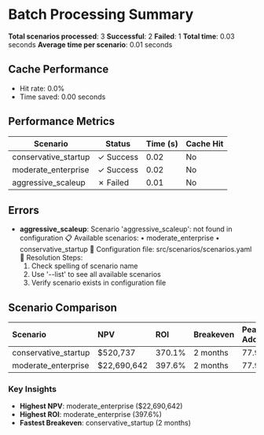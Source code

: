 # Batch Processing Summary

**Total scenarios processed**: 3
**Successful**: 2
**Failed**: 1
**Total time**: 0.03 seconds
**Average time per scenario**: 0.01 seconds

## Cache Performance
- Hit rate: 0.0%
- Time saved: 0.00 seconds

## Performance Metrics
| Scenario | Status | Time (s) | Cache Hit |
|----------|--------|----------|-----------|
| conservative_startup | ✓ Success | 0.02 | No |
| moderate_enterprise | ✓ Success | 0.02 | No |
| aggressive_scaleup | ✗ Failed | 0.01 | No |

## Errors
- **aggressive_scaleup**: Scenario 'aggressive_scaleup': not found in configuration
📋 Available scenarios:
   • moderate_enterprise
   • conservative_startup
📁 Configuration file: src/scenarios/scenarios.yaml
🔧 Resolution Steps:
   1. Check spelling of scenario name
   2. Use '--list' to see all available scenarios
   3. Verify scenario exists in configuration file

## Scenario Comparison

| Scenario             | NPV         | ROI    | Breakeven   | Peak Adoption   | Total Cost   | Total Value   |
|:---------------------|:------------|:-------|:------------|:----------------|:-------------|:--------------|
| conservative_startup | $520,737    | 370.1% | 2 months    | 77.9%           | $155,800     | $732,421      |
| moderate_enterprise  | $22,690,642 | 397.6% | 2 months    | 77.9%           | $6,558,129   | $32,635,271   |

### Key Insights
- **Highest NPV**: moderate_enterprise ($22,690,642)
- **Highest ROI**: moderate_enterprise (397.6%)
- **Fastest Breakeven**: conservative_startup (2 months)